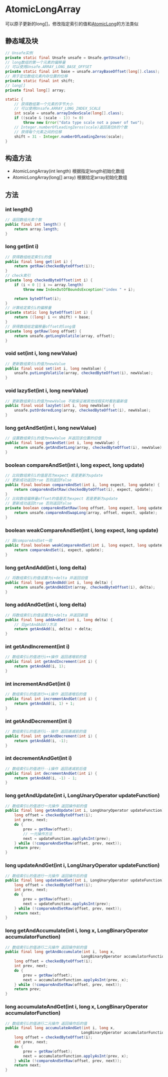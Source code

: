 # AtomicLongArray
可以原子更新的long[]，修改指定索引的值和[AtomicLong](AtomicLong.md)的方法类似

## 静态域及块
```java
// Unsafe实例
private static final Unsafe unsafe = Unsafe.getUnsafe();
// long数组的第一个元素的偏移量
// 可以使用Unsafe.ARRAY_LONG_BASE_OFFSET
private static final int base = unsafe.arrayBaseOffset(long[].class);
// 用于定位数组元素内存位置的位移
private static final int shift;
// long[]
private final long[] array;

static {
    // 获得数组第一个元素的字节大小
    // 可以使用Unsafe.ARRAY_LONG_INDEX_SCALE
    int scale = unsafe.arrayIndexScale(long[].class);
    if ((scale & (scale - 1)) != 0)
        throw new Error("data type scale not a power of two");
    // Integer.numberOfLeadingZeros(scale)返回高位0的个数
    // 获得每个元素之间的位移
    shift = 31 - Integer.numberOfLeadingZeros(scale);
}
```

## 构造方法
- AtomicLongArray(int length) 根据指定length初始化数组  
- AtomicLongArray(long[] array) 根据给定array初始化数组  

## 方法
### int length() 
```java
// 返回数组元素个数
public final int length() {
    return array.length;
}
```
### long get(int i)
```java
// 获得数组给定索引i的值
public final long get(int i) {
    return getRaw(checkedByteOffset(i));
}
// check索引
private long checkedByteOffset(int i) {
    if (i < 0 || i >= array.length)
        throw new IndexOutOfBoundsException("index " + i);

    return byteOffset(i);
}
// 计算给定索引i的偏移量
private static long byteOffset(int i) {
    return ((long) i << shift) + base;
}
// 获得数组给定偏移量offset的long值
private long getRaw(long offset) {
    return unsafe.getLongVolatile(array, offset);
}
```

### void set(int i, long newValue)
```java
// 更新数组索引i的值为newValue
public final void set(int i, long newValue) {
    unsafe.putLongVolatile(array, checkedByteOffset(i), newValue);
}
```

### void lazySet(int i, long newValue)
```java
// 更新数组索引i的值为newValue 不能保证被其他线程实时看到最新值
public final void lazySet(int i, long newValue) {
    unsafe.putOrderedLong(array, checkedByteOffset(i), newValue);
}
```

### long getAndSet(int i, long newValue)
```java
// 设置数组索引i的值为newValue 并返回该位置的旧值
public final long getAndSet(int i, long newValue) {
    return unsafe.getAndSetLong(array, checkedByteOffset(i), newValue);
}
```

### boolean compareAndSet(int i, long expect, long update)
```java
// 比较数组索引i的值是否为expect 若是更新为update
// 更新成功返回true 否则返回false
public final boolean compareAndSet(int i, long expect, long update) {
    return compareAndSetRaw(checkedByteOffset(i), expect, update);
}
// 比较数组偏移量offset的值是否为expect 若是更新为update
// 更新成功返回true 否则返回false
private boolean compareAndSetRaw(long offset, long expect, long update) {
    return unsafe.compareAndSwapLong(array, offset, expect, update);
}
```

### boolean weakCompareAndSet(int i, long expect, long update)
```java
// 跟compareAndSet一致
public final boolean weakCompareAndSet(int i, long expect, long update) {
    return compareAndSet(i, expect, update);
}
```

### long getAndAdd(int i, long delta)
```java
// 将数组索引i的值设置为i+delta 并返回旧值
public final long getAndAdd(int i, long delta) {
    return unsafe.getAndAddInt(array, checkedByteOffset(i), delta);
}
```

### long addAndGet(int i, long delta)
```java
// 将数组索引i的值设置为i+delta 并返回新值
public final long addAndGet(int i, long delta) {
    // 见getAndAdd()方法
    return getAndAdd(i, delta) + delta;
}
```

### int getAndIncrement(int i)
```java
// 数组索引i的值进行i++操作 返回递增前的值
public final int getAndIncrement(int i) {
    return getAndAdd(i, 1);
}
```

### int incrementAndGet(int i)
```java
// 数组索引i的值进行++i操作 返回递增后的值
public final int incrementAndGet(int i) {
    return getAndAdd(i, 1) + 1;
}
```

### int getAndDecrement(int i)
```java
// 数组索引i的值进行i--操作 返回递减前的值
public final int getAndDecrement(int i) {
    return getAndAdd(i, -1);
}
```

### int decrementAndGet(int i)
```java
// 数组索引i的值进行--i操作 返回递减前后值
public final int decrementAndGet(int i) {
    return getAndAdd(i, -1) - 1;
}
```
### long getAndUpdate(int i, LongUnaryOperator updateFunction)
```java
// 数组索引i的值进行一元操作 返回操作前的值
public final long getAndUpdate(int i, LongUnaryOperator updateFunction) {
    long offset = checkedByteOffset(i);
    int prev, next;
    do {
        prev = getRaw(offset);
        // 一元操作方法
        next = updateFunction.applyAsInt(prev);
    } while (!compareAndSetRaw(offset, prev, next));
    return prev;
}
```

### long updateAndGet(int i, LongUnaryOperator updateFunction)
```java
// 数组索引i的值进行一元操作 返回操作后的值
public final long updateAndGet(int i, LongUnaryOperator updateFunction) {
    long offset = checkedByteOffset(i);
    int prev, next;
    do {
        prev = getRaw(offset);
        next = updateFunction.applyAsInt(prev);
    } while (!compareAndSetRaw(offset, prev, next));
    return next;
}
```

### long getAndAccumulate(int i, long x, LongBinaryOperator accumulatorFunction)
```java
// 数组索引i的值进行二元操作 返回操作前的值
public final long getAndAccumulate(int i, long x,
                                  LongBinaryOperator accumulatorFunction) {
    long offset = checkedByteOffset(i);
    int prev, next;
    do {
        prev = getRaw(offset);
        next = accumulatorFunction.applyAsInt(prev, x);
    } while (!compareAndSetRaw(offset, prev, next));
    return prev;
}
```

### long accumulateAndGet(int i, long x, LongBinaryOperator accumulatorFunction)
```java
// 数组索引i的值进行二元操作 返回操作后的值
public final long accumulateAndGet(int i, long x,
                                  LongBinaryOperator accumulatorFunction) {
    long offset = checkedByteOffset(i);
    int prev, next;
    do {
        prev = getRaw(offset);
        next = accumulatorFunction.applyAsInt(prev, x);
    } while (!compareAndSetRaw(offset, prev, next));
    return next;
}
```